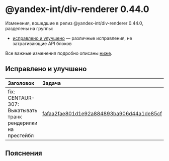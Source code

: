 # @yandex-int/div-renderer 0.44.0

<!-- ЧЕЛОВЕЧЕСКОЕ ВСТУПЛЕНИЕ -->

Изменения, вошедшие в релиз @yandex-int/div-renderer 0.44.0, разделены на группы:

* [исправлено и улучшено](#Исправлено-и-улучшено) — различные исправления, не затрагивающие API блоков

Все важные изменения подробно описаны [ниже](#Пояснения).

## Исправлено и улучшено

| Заголовок                                                  | Задача                                     | PR  |
| :--------------------------------------------------------- | :----------------------------------------- | :-- |
| fix: CENTAUR-307: Выкатывать транк рендерилки на престейбл | [fafaa2fae801d1e92a884893ba906d44a1de85cf] | N/A |

## Пояснения

[fafaa2fae801d1e92a884893ba906d44a1de85cf]: https://a.yandex-team.ru/arc_vcs/commit/fafaa2fae801d1e92a884893ba906d44a1de85cf
